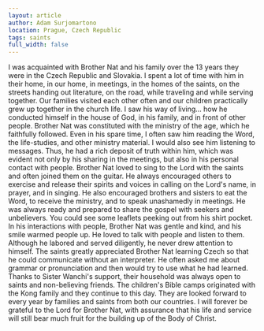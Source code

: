 ```yaml
---
layout: article
author: Adam Surjomartono
location: Prague, Czech Republic
tags: saints
full_width: false
---
```

I was acquainted with Brother Nat and his family over the 13 years they were in the Czech Republic and Slovakia. I spent a lot of time with him in their home, in our home, in meetings, in the homes of the saints, on the streets handing out literature, on the road, while traveling and while serving together. Our families visited each other often and our children practically grew up together in the church life. I saw his way of living… how he conducted himself in the house of God, in his family, and in front of other people.
Brother Nat was constituted with the ministry of the age, which he faithfully followed. Even in his spare time, I often saw him reading the Word, the life-studies, and other ministry material. I would also see him listening to messages. Thus, he had a rich deposit of truth within him, which was evident not only by his sharing in the meetings, but also in his personal contact with people.
Brother Nat loved to sing to the Lord with the saints and often joined them on the guitar. He always encouraged others to exercise and release their spirits and voices in calling on the Lord's name, in prayer, and in singing. He also encouraged brothers and sisters to eat the Word, to receive the ministry, and to speak unashamedly in meetings. He was always ready and prepared to share the gospel with seekers and unbelievers. You could see some leaflets peeking out from his shirt pocket.
In his interactions with people, Brother Nat was gentle and kind, and his smile warmed people up. He loved to talk with people and listen to them. Although he labored and served diligently, he never drew attention to himself. The saints greatly appreciated Brother Nat learning Czech so that he could communicate without an interpreter. He often asked me about grammar or pronunciation and then would try to use what he had learned.
Thanks to Sister Wanchi's support, their household was always open to saints and non-believing friends. The children's Bible camps originated with the Kong family and they continue to this day. They are looked forward to every year by families and saints from both our countries.
I will forever be grateful to the Lord for Brother Nat, with assurance that his life and service will still bear much fruit for the building up of the Body of Christ.
